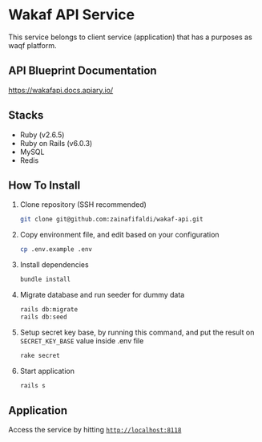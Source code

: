 # Wakaf API Service

This service belongs to client service (application) that has a purposes as waqf platform.

## API Blueprint Documentation

https://wakafapi.docs.apiary.io/

## Stacks

- Ruby (v2.6.5)
- Ruby on Rails (v6.0.3)
- MySQL
- Redis

## How To Install

1. Clone repository (SSH recommended)
   ```bash
   git clone git@github.com:zainafifaldi/wakaf-api.git
   ```

2. Copy environment file, and edit based on your configuration
   ```bash
   cp .env.example .env
   ```

3. Install dependencies
   ```bash
   bundle install
   ```

4. Migrate database and run seeder for dummy data
   ```bash
   rails db:migrate
   rails db:seed
   ```

5. Setup secret key base, by running this command, and put the result on `SECRET_KEY_BASE` value inside .env file
   ```bash
   rake secret
   ```

6. Start application
   ```bash
   rails s
   ```

## Application

Access the service by hitting [`http://localhost:8118`](http://localhost:8118)
